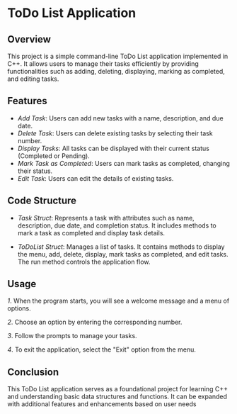 # ToDo List Application

## Overview

This project is a simple command-line ToDo List application implemented in C++. It allows users to manage their tasks efficiently by providing functionalities such as adding, deleting, displaying, marking as completed, and editing tasks.

## Features

- *Add Task*: Users can add new tasks with a name, description, and due date.
- *Delete Task*: Users can delete existing tasks by selecting their task number.
- *Display Tasks*: All tasks can be displayed with their current status (Completed or Pending).
- *Mark Task as Completed*: Users can mark tasks as completed, changing their status.
- *Edit Task*: Users can edit the details of existing tasks.

 ## Code Structure

- *Task Struct*: Represents a task with attributes such as name, description, due date, and completion status. It includes methods to mark a task as completed and display task details.

- *ToDoList Struct*: Manages a list of tasks. It contains methods to display the menu, add, delete, display, mark tasks as completed, and edit tasks. The run method controls the application flow.


## Usage

 *1*. When the program starts, you will see a welcome message and a menu of options.


 *2*. Choose an option by entering the corresponding number.


 *3*. Follow the prompts to manage your tasks.


 *4*. To exit the application, select the "Exit" option from the menu.

 ## Conclusion

This ToDo List application serves as a foundational project for learning C++ and understanding basic data structures and functions. It can be expanded with additional features and enhancements based on user needs
